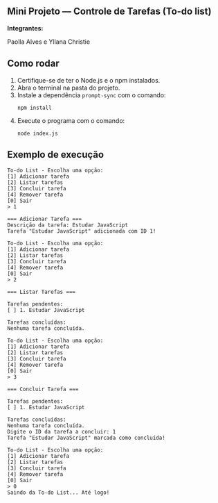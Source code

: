 ## Mini Projeto — Controle de Tarefas (To-do list)
**Integrantes:** 

Paolla Alves e
Yllana Christie

## Como rodar
1. Certifique-se de ter o Node.js e o npm instalados.
2. Abra o terminal na pasta do projeto.
3. Instale a dependência `prompt-sync` com o comando:
   ```
   npm install
   ```
4. Execute o programa com o comando:
   ```
   node index.js
   ```

## Exemplo de execução
```
To-do List - Escolha uma opção:
[1] Adicionar tarefa
[2] Listar tarefas
[3] Concluir tarefa
[4] Remover tarefa
[0] Sair
> 1

=== Adicionar Tarefa ===
Descrição da tarefa: Estudar JavaScript
Tarefa "Estudar JavaScript" adicionada com ID 1!

To-do List - Escolha uma opção:
[1] Adicionar tarefa
[2] Listar tarefas
[3] Concluir tarefa
[4] Remover tarefa
[0] Sair
> 2

=== Listar Tarefas ===

Tarefas pendentes:
[ ] 1. Estudar JavaScript

Tarefas concluídas:
Nenhuma tarefa concluída.

To-do List - Escolha uma opção:
[1] Adicionar tarefa
[2] Listar tarefas
[3] Concluir tarefa
[4] Remover tarefa
[0] Sair
> 3

=== Concluir Tarefa ===

Tarefas pendentes:
[ ] 1. Estudar JavaScript

Tarefas concluídas:
Nenhuma tarefa concluída.
Digite o ID da tarefa a concluir: 1
Tarefa "Estudar JavaScript" marcada como concluída!

To-do List - Escolha uma opção:
[1] Adicionar tarefa
[2] Listar tarefas
[3] Concluir tarefa
[4] Remover tarefa
[0] Sair
> 0
Saindo da To-do List... Até logo!
```
